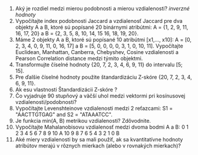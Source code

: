 1. Aký je rozdiel medzi mierou podobnosti a mierou vzdialenosti? 
*inverzné hodnoty*
3. Vypočítajte index podobnosti Jaccard a vzdialenosť Jaccard pre dva objekty A a B, ktoré sú popísané 20 binárnymi atribútmi: A = {1, 2, 9, 11, 16, 17, 20} a B = {2, 3, 5, 8, 10, 14, 15 16, 18, 19, 20}.
4. Máme 2 objekty A a B, ktoré sú popísané 10 atribútmi [x1,..., x10]: A = [0, 2, 3, 4, 0, 9, 11, 0, 16, 17] a B = [5, 0, 0, 0, 0, 3, 1, 0, 10, 11]. Vypočítajte Euclidean, Manhattan, Canberra, Chebyshev, Cosine vzdialenosti a Pearson Correlation distance medzi týmito objektmi. 
5. Transformujte číselné hodnoty {20, 7, 2, 3, 4, 6, 9, 11} do intervalu [5; 15]. 
6. Pre ďalšie číselné hodnoty použite štandardizáciu Z-skóre {20, 7, 2, 3, 4, 6, 9, 11}. 
7. Ak esu vlastnosti Štandardizácii Z-skóre ? 
8. Čo vyjadruje 90 stupňový a väčší uhol medzi vektormi pri kosínusovej vzdialenosti/podobnosti? 
9. Vypočítajte Levenshteinove vzdialenosti medzi 2 reťazcami: S1 = "AACTTGTGAG" and S2 = "ATAAATCC". 
10. Je funkcia min(A, B) metrikou vzdialenosti? Zdôvodnite. 
11. Vypočítajte Mahalanobisovu vzdialenosť medzi dvoma bodmi A a B: 0 1 2 3 4 5 6 7 8 9 10 A 10 9 8 7 6 5 4 3 2 1 0 B 
12. Aké miery vzdialenosti by sa mali použiť, ak sa kvantitatívne hodnoty atribútov merajú v rôznych mierkach (alebo v rovnakých mierkach)?